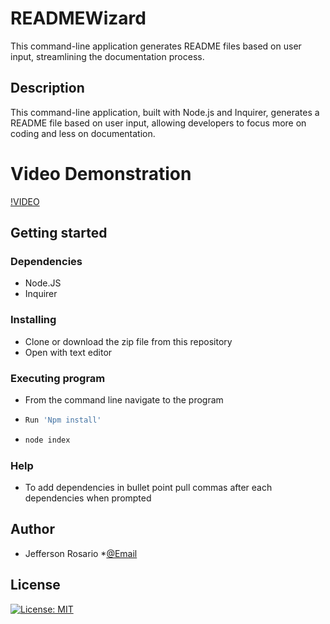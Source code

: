 # READMEWizard
This command-line application generates README files based on user input, streamlining the documentation process.
## Description 
This command-line application, built with Node.js and Inquirer, generates a README file based on user input, allowing developers to focus more on coding and less on documentation.
# Video Demonstration
[!VIDEO]('https://streamable.com/ayp9py')
## Getting started

### Dependencies
 * Node.JS
 * Inquirer

### Installing 
 * Clone or download the zip file from this repository
 * Open with text editor

### Executing program
 * From the command line navigate to the program 
 * ```sh
   Run 'Npm install'
   ```
 * ```sh
   node index
   ```

 ### Help
 * To add dependencies in bullet point pull commas after each dependencies when prompted 

 ## Author
 * Jefferson Rosario
 *[@Email](Jeffersonrosario1@gmail.com)

 ## License
 [![License: MIT](https://img.shields.io/badge/License-MIT-yellow.svg)](https://opensource.org/licenses/MIT)

